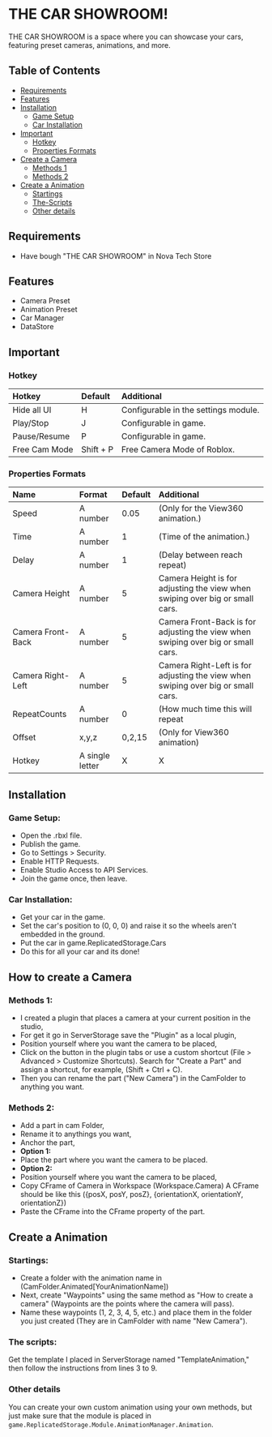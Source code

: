 # THE CAR SHOWROOM!
THE CAR SHOWROOM is a space where you can showcase your cars, featuring preset cameras, animations, and more.

## Table of Contents
* [Requirements](#Requirements)
* [Features](#Features)
* [Installation](#Installation)
  * [Game Setup](#Game-Setup)
  * [Car Installation](Car-Installation)
* [Important](#Important)
  * [Hotkey](#Hotkey)
  * [Properties Formats](#Properties-Formats)
* [Create a Camera](#How-to-create-camera)
  * [Methods 1](#Methods-1)
  * [Methods 2](#Methods-2)
* [Create a Animation](##Create-a-animation)
  * [Startings](#Startings)
  * [The-Scripts](#The-scripts)
  * [Other details](#Other-details)
   

## Requirements
- Have bough "THE CAR SHOWROOM" in Nova Tech Store

## Features
- Camera Preset
- Animation Preset
- Car Manager
- DataStore

## Important
### Hotkey
|Hotkey|Default|Additional|
|:-|:-|:-|
|Hide all UI|H|Configurable in the settings module.|
|Play/Stop|J|Configurable in game.|
|Pause/Resume|P|Configurable in game.|
|Free Cam Mode|Shift + P|Free Camera Mode of Roblox.|
### Properties Formats
|Name|Format|Default|Additional|
|:-|:-|:-|:-|
|Speed|A number|0.05|(Only for the View360 animation.)|
|Time|A number|1|(Time of the animation.)|
|Delay|A number|1|(Delay between reach repeat)|
|Camera Height|A number|5|Camera Height is for adjusting the view when swiping over big or small cars.|
|Camera Front-Back|A number|5|Camera Front-Back is for adjusting the view when swiping over big or small cars.|
|Camera Right-Left|A number|5|Camera Right-Left is for adjusting the view when swiping over big or small cars.|
|RepeatCounts|A number|0|(How much time this will repeat|
|Offset|x,y,z|0,2,15|(Only for View360 animation)|
|Hotkey|A single letter|X|X|

## Installation
### Game Setup:
- Open the .rbxl file.
- Publish the game.
- Go to Settings > Security.
- Enable HTTP Requests.
- Enable Studio Access to API Services.
- Join the game once, then leave.
### Car Installation:
- Get your car in the game.
- Set the car's position to (0, 0, 0) and raise it so the wheels aren't embedded in the ground.
- Put the car in game.ReplicatedStorage.Cars
- Do this for all your car and its done!

## How to create a Camera
### Methods 1:
- I created a plugin that places a camera at your current position in the studio,
- For get it go in ServerStorage save the "Plugin" as a local plugin,
- Position yourself where you want the camera to be placed,
- Click on the button in the plugin tabs or use a custom shortcut (File > Advanced > Customize Shortcuts). Search for "Create a Part" and assign a shortcut, for example, (Shift + Ctrl + C).
- Then you can rename the part ("New Camera") in the CamFolder to anything you want.
### Methods 2:
- Add a part in cam Folder,
- Rename it to anythings you want,
- Anchor the part,
- **Option 1:**
- Place the part where you want the camera to be placed.
- **Option 2:**
- Position yourself where you want the camera to be placed,
- Copy CFrame of Camera in Workspace (Workspace.Camera) A CFrame should be like this ({posX, posY, posZ}, {orientationX, orientationY, orientationZ})
- Paste the CFrame into the CFrame property of the part.

## Create a Animation
### Startings:
- Create a folder with the animation name in (CamFolder.Animated[YourAnimationName])
- Next, create "Waypoints" using the same method as "How to create a camera" (Waypoints are the points where the camera will pass).
- Name these waypoints (1, 2, 3, 4, 5, etc.) and place them in the folder you just created (They are in CamFolder with name "New Camera").

### The scripts:
Get the template I placed in ServerStorage named "TemplateAnimation," then follow the instructions from lines 3 to 9.

### Other details
You can create your own custom animation using your own methods, but just make sure that the module is placed in `game.ReplicatedStorage.Module.AnimationManager.Animation`.

